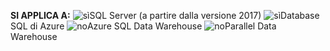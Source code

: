 <Token>**SI APPLICA A:** ![sì](media/yes.png)SQL Server (a partire dalla versione 2017) ![sì](media/yes.png)Database SQL di Azure ![no](media/no.png)Azure SQL Data Warehouse ![no](media/no.png)Parallel Data Warehouse </Token>

